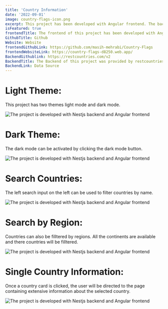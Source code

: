 ```yaml
---
title: 'Country Information'
date: '2022-09-01'
image: country-flags-icon.png
excerpt: This project has been developed with Angular frontend. The backend of this project is an open source RestApi. For complete documentation of this project Click here. 
isFeatured: true
frontendTitle: The frontend of this project has been developed with Angular and deployed on Firebase. The code can be viewd on github and the website can be visited with the following links 
GithubTitle: Github
Website: Website
frontendGithubLink: https://github.com/masih-mehrabi/Country-Flags
frontendWebsiteLink: https://country-flags-d8250.web.app/
BackendGithublink: https://restcountries.com/v2
BackendTitle: The Backend of this project was provided by restcountries.com. They provide routes, using which factual data can be retreived. Their services are open source and free to use
BackendLink: Data Source
---
```






# Light Theme:

This project has two themes light mode and dark mode.

![The project is developed with Nestjs backend and Angular frontend](light-theme.png)

# Dark Theme:

The dark mode can be activated by clicking the dark mode button.

![The project is developed with Nestjs backend and Angular frontend](Dark-theme.png)

# Search Countries:

The left search input on the left can be used to filter countries by name.

![The project is developed with Nestjs backend and Angular frontend](search.png)

# Search by Region:

Countries can also be filltered by regions. All the continents are available and there countries will be filltered.

![The project is developed with Nestjs backend and Angular frontend](filter-by-region.png)

# Single Country Information:

Once a country card is clicked, the user will be directed to the page containing extensive information about the selected country.

![The project is developed with Nestjs backend and Angular frontend](single-country-info.png)